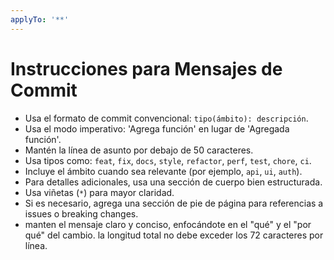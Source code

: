 ```yaml
---
applyTo: '**'
---
```


# Instrucciones para Mensajes de Commit
- Usa el formato de commit convencional: `tipo(ámbito): descripción`.
- Usa el modo imperativo: 'Agrega función' en lugar de 'Agregada función'.
- Mantén la línea de asunto por debajo de 50 caracteres.
- Usa tipos como: `feat`, `fix`, `docs`, `style`, `refactor`, `perf`, `test`, `chore`, `ci`.
- Incluye el ámbito cuando sea relevante (por ejemplo, `api`, `ui`, `auth`).
- Para detalles adicionales, usa una sección de cuerpo bien estructurada.
- Usa viñetas (`*`) para mayor claridad.
- Si es necesario, agrega una sección de pie de página para referencias a issues o breaking changes.
- manten el mensaje claro y conciso, enfocándote en el "qué" y el "por qué" del cambio. la longitud total no debe exceder los 72 caracteres por línea.
